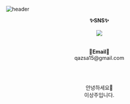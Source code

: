 ![header](https://capsule-render.vercel.app/api?type=venom&color=auto&height=300&section=header&text=Hello&fontSize=90)
<br>

<p align="center">
  <Strong>✨SNS✨</Strong><br><br>
  <a href="" target="_blank"><img src="https://img.shields.io/badge/Instagram-E4405F?style=for-the-badge&logo=instagram&logoColor=white"/></a>
  <br><br><br>
  <Strong>💬Email💬</Strong><br>
  qazsa15@gmail.com
</p>
<br><br>
<p align="center">
  안녕하세요👋<br>
  이상주입니다.
</p>
<!--
**23weeks/23weeks** is a ✨ _special_ ✨ repository because its `README.md` (this file) appears on your GitHub profile.

Here are some ideas to get you started:

- 🔭 I’m currently working on ...
- 🌱 I’m currently learning ...
- 👯 I’m looking to collaborate on ...
- 🤔 I’m looking for help with ...
- 💬 Ask me about ...
- 📫 How to reach me: ...
- 😄 Pronouns: ...
- ⚡ Fun fact: ...
-->
